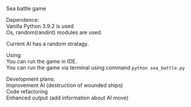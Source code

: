 Sea battle game

Dependence:  
    Vanilla Python 3.9.2 is used  
    Os, random(randint) modules are used.

Current AI has a random stratagy.

Using:  
    You can run the game in IDE.  
    You can run the game via terminal using command ```python sea_battle.py```

Development plans:  
    Improvement AI (destruction of wounded ships)  
    Сode refactoring  
    Enhanced output (add information about AI move)